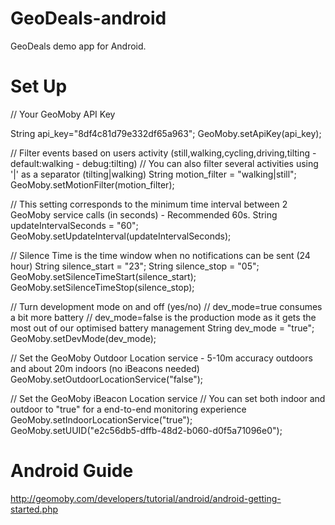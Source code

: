 GeoDeals-android
================

GeoDeals demo app for Android.

Set Up
================

// Your GeoMoby API Key

String api_key="8df4c81d79e332df65a963";
GeoMoby.setApiKey(api_key);

//  Filter events based on users activity (still,walking,cycling,driving,tilting - default:walking - debug:tilting)
//  You can also filter several activities using '|' as a separator (tilting|walking)
String motion_filter = "walking|still";
GeoMoby.setMotionFilter(motion_filter);

//  This setting corresponds to the minimum time interval between 2 GeoMoby service calls (in seconds) - Recommended 60s.
String updateIntervalSeconds = "60";
GeoMoby.setUpdateInterval(updateIntervalSeconds);


//  Silence Time is the time window when no notifications can be sent (24 hour)
String silence_start = "23";
String silence_stop = "05";
GeoMoby.setSilenceTimeStart(silence_start);
GeoMoby.setSilenceTimeStop(silence_stop);

// Turn development mode on and off (yes/no)
// dev_mode=true consumes a bit more battery 
// dev_mode=false is the production mode as it gets the most out of our optimised battery management
String dev_mode = "true";
GeoMoby.setDevMode(dev_mode);

//  Set the GeoMoby Outdoor Location service - 5-10m accuracy outdoors and about 20m indoors (no iBeacons needed)
GeoMoby.setOutdoorLocationService("false");


//  Set the GeoMoby iBeacon Location service
//  You can set both indoor and outdoor to "true" for a end-to-end monitoring experience
GeoMoby.setIndoorLocationService("true");		
GeoMoby.setUUID("e2c56db5-dffb-48d2-b060-d0f5a71096e0");

Android Guide
================
http://geomoby.com/developers/tutorial/android/android-getting-started.php
